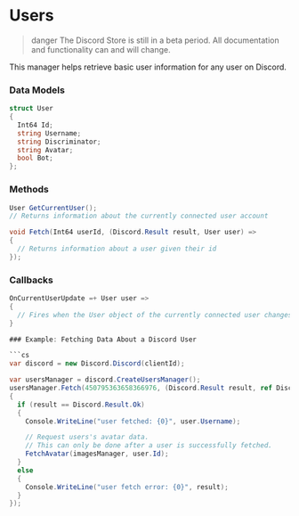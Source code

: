 # Users

> danger
> The Discord Store is still in a beta period. All documentation and functionality can and will change.

This manager helps retrieve basic user information for any user on Discord.

### Data Models

```cs
struct User
{
  Int64 Id;
  string Username;
  string Discriminator;
  string Avatar;
  bool Bot;
};
```

### Methods

```cs
User GetCurrentUser();
// Returns information about the currently connected user account

void Fetch(Int64 userId, (Discord.Result result, User user) =>
{
  // Returns information about a user given their id
});
```

### Callbacks

````cs
OnCurrentUserUpdate =+ User user =>
{
  // Fires when the User object of the currently connected user changes
}

### Example: Fetching Data About a Discord User

```cs
var discord = new Discord.Discord(clientId);

var usersManager = discord.CreateUsersManager();
usersManager.Fetch(450795363658366976, (Discord.Result result, ref Discord.User user) =>
{
  if (result == Discord.Result.Ok)
  {
    Console.WriteLine("user fetched: {0}", user.Username);

    // Request users's avatar data.
    // This can only be done after a user is successfully fetched.
    FetchAvatar(imagesManager, user.Id);
  }
  else
  {
    Console.WriteLine("user fetch error: {0}", result);
  }
});
````
